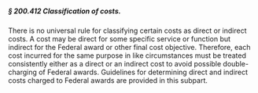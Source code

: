 ##### § 200.412 Classification of costs. #####

There is no universal rule for classifying certain costs as direct or indirect costs. A cost may be direct for some specific service or function but indirect for the Federal award or other final cost objective. Therefore, each cost incurred for the same purpose in like circumstances must be treated consistently either as a direct or an indirect cost to avoid possible double-charging of Federal awards. Guidelines for determining direct and indirect costs charged to Federal awards are provided in this subpart.